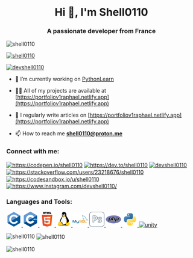 <h1 align="center">Hi 👋, I'm Shell0110</h1>
<h3 align="center">A passionate developer from France</h3>

<p align="left"> <img src="https://komarev.com/ghpvc/?username=shell0110&label=Profile%20views&color=0e75b6&style=flat" alt="shell0110" /> </p>

<p align="left"> <a href="https://github.com/ryo-ma/github-profile-trophy"><img src="https://github-profile-trophy.vercel.app/?username=shell0110" alt="shell0110" /></a> </p>

<p align="left"> <a href="https://twitter.com/devshell0110" target="blank"><img src="https://img.shields.io/twitter/follow/devshell0110?logo=twitter&style=for-the-badge" alt="devshell0110" /></a> </p>

- 🔭 I’m currently working on [PythonLearn](https://github.com/Shell0110/pythonlearn)

- 👨‍💻 All of my projects are available at [https://portfoliov1raphael.netlify.app](https://portfoliov1raphael.netlify.app)

- 📝 I regularly write articles on [https://portfoliov1raphael.netlify.app](https://portfoliov1raphael.netlify.app)

- 📫 How to reach me **shell0110@proton.me**

<h3 align="left">Connect with me:</h3>
<p align="left">
<a href="https://codepen.io/https://codepen.io/shell0110" target="blank"><img align="center" src="https://raw.githubusercontent.com/rahuldkjain/github-profile-readme-generator/master/src/images/icons/Social/codepen.svg" alt="https://codepen.io/shell0110" height="30" width="40" /></a>
<a href="https://dev.to/https://dev.to/shell0110" target="blank"><img align="center" src="https://raw.githubusercontent.com/rahuldkjain/github-profile-readme-generator/master/src/images/icons/Social/devto.svg" alt="https://dev.to/shell0110" height="30" width="40" /></a>
<a href="https://twitter.com/devshell0110" target="blank"><img align="center" src="https://raw.githubusercontent.com/rahuldkjain/github-profile-readme-generator/master/src/images/icons/Social/twitter.svg" alt="devshell0110" height="30" width="40" /></a>
<a href="https://stackoverflow.com/users/https://stackoverflow.com/users/23218676/shell0110" target="blank"><img align="center" src="https://raw.githubusercontent.com/rahuldkjain/github-profile-readme-generator/master/src/images/icons/Social/stack-overflow.svg" alt="https://stackoverflow.com/users/23218676/shell0110" height="30" width="40" /></a>
<a href="https://codesandbox.com/https://codesandbox.io/u/shell0110" target="blank"><img align="center" src="https://raw.githubusercontent.com/rahuldkjain/github-profile-readme-generator/master/src/images/icons/Social/codesandbox.svg" alt="https://codesandbox.io/u/shell0110" height="30" width="40" /></a>
<a href="https://instagram.com/https://www.instagram.com/devshell0110/" target="blank"><img align="center" src="https://raw.githubusercontent.com/rahuldkjain/github-profile-readme-generator/master/src/images/icons/Social/instagram.svg" alt="https://www.instagram.com/devshell0110/" height="30" width="40" /></a>
</p>

<h3 align="left">Languages and Tools:</h3>
<p align="left"> <a href="https://www.cprogramming.com/" target="_blank" rel="noreferrer"> <img src="https://raw.githubusercontent.com/devicons/devicon/master/icons/c/c-original.svg" alt="c" width="40" height="40"/> </a> <a href="https://www.w3schools.com/cpp/" target="_blank" rel="noreferrer"> <img src="https://raw.githubusercontent.com/devicons/devicon/master/icons/cplusplus/cplusplus-original.svg" alt="cplusplus" width="40" height="40"/> </a> <a href="https://www.w3.org/html/" target="_blank" rel="noreferrer"> <img src="https://raw.githubusercontent.com/devicons/devicon/master/icons/html5/html5-original-wordmark.svg" alt="html5" width="40" height="40"/> </a> <a href="https://www.linux.org/" target="_blank" rel="noreferrer"> <img src="https://raw.githubusercontent.com/devicons/devicon/master/icons/linux/linux-original.svg" alt="linux" width="40" height="40"/> </a> <a href="https://www.mysql.com/" target="_blank" rel="noreferrer"> <img src="https://raw.githubusercontent.com/devicons/devicon/master/icons/mysql/mysql-original-wordmark.svg" alt="mysql" width="40" height="40"/> </a> <a href="https://www.photoshop.com/en" target="_blank" rel="noreferrer"> <img src="https://raw.githubusercontent.com/devicons/devicon/master/icons/photoshop/photoshop-line.svg" alt="photoshop" width="40" height="40"/> </a> <a href="https://www.php.net" target="_blank" rel="noreferrer"> <img src="https://raw.githubusercontent.com/devicons/devicon/master/icons/php/php-original.svg" alt="php" width="40" height="40"/> </a> <a href="https://www.python.org" target="_blank" rel="noreferrer"> <img src="https://raw.githubusercontent.com/devicons/devicon/master/icons/python/python-original.svg" alt="python" width="40" height="40"/> </a> <a href="https://unity.com/" target="_blank" rel="noreferrer"> <img src="https://www.vectorlogo.zone/logos/unity3d/unity3d-icon.svg" alt="unity" width="40" height="40"/> </a> </p>

<p><img align="left" src="https://github-readme-stats.vercel.app/api/top-langs?username=shell0110&show_icons=true&locale=en&layout=compact" alt="shell0110" /></p>

<p>&nbsp;<img align="center" src="https://github-readme-stats.vercel.app/api?username=shell0110&show_icons=true&locale=en" alt="shell0110" /></p>

<p><img align="center" src="https://github-readme-streak-stats.herokuapp.com/?user=shell0110&" alt="shell0110" /></p>

